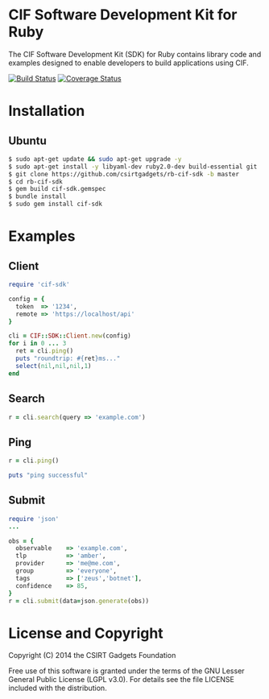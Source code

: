 # CIF Software Development Kit for Ruby

The CIF Software Development Kit (SDK) for Ruby contains library code and examples designed to enable developers to build applications using CIF.

[![Build Status](https://travis-ci.org/csirtgadgets/rb-cif-sdk.svg?branch=master)](https://travis-ci.org/csirtgadgets/rb-cif-sdk) [![Coverage Status](https://coveralls.io/repos/csirtgadgets/rb-cif-sdk/badge.png)](https://coveralls.io/r/csirtgadgets/rb-cif-sdk)

# Installation
## Ubuntu
```bash
$ sudo apt-get update && sudo apt-get upgrade -y
$ sudo apt-get install -y libyaml-dev ruby2.0-dev build-essential git
$ git clone https://github.com/csirtgadgets/rb-cif-sdk -b master
$ cd rb-cif-sdk
$ gem build cif-sdk.gemspec
$ bundle install
$ sudo gem install cif-sdk
```

# Examples
## Client
```ruby
require 'cif-sdk'

config = {
  token  => '1234',
  remote => 'https://localhost/api'
}

cli = CIF::SDK::Client.new(config)
for i in 0 ... 3
  ret = cli.ping()
  puts "roundtrip: #{ret}ms..."
  select(nil,nil,nil,1)
end
```
## Search
```ruby
r = cli.search(query => 'example.com')
```

## Ping
```ruby
r = cli.ping()

puts "ping successful"
```
## Submit
```ruby
require 'json'
...

obs = {
  observable 	=> 'example.com',
  tlp        	=> 'amber',
  provider   	=> 'me@me.com',
  group      	=> 'everyone',
  tags			=> ['zeus','botnet'],
  confidence	=> 85,
}
r = cli.submit(data=json.generate(obs))
```

# License and Copyright
Copyright (C) 2014 the CSIRT Gadgets Foundation

Free use of this software is granted under the terms of the GNU Lesser General Public License (LGPL v3.0). For details see the file LICENSE included with the distribution.

